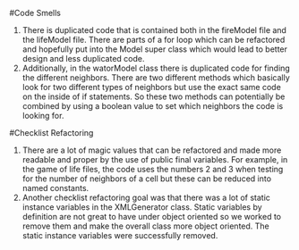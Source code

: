#Code Smells
1. There is duplicated code that is contained both in the fireModel file and the lifeModel file. There are parts of a for loop which can be refactored and hopefully put into the Model super class which would lead to better design and less duplicated code.
2. Additionally, in the watorModel class there is duplicated code for finding the different neighbors. There are two different methods which basically look for two different types of neighbors but use the exact same code on the inside of if statements. So these two methods can potentially be combined by using a boolean value to set which neighbors the code is looking for.   


#Checklist Refactoring
1. There are a lot of magic values that can be refactored and made more readable and proper by the use of public final variables. For example, in the game of life files, the code uses the numbers 2 and 3 when testing for the number of neighbors of a cell but these can be reduced into named constants. 
2. Another checklist refactoring goal was that there was a lot of static instance variables in the XMLGenerator class. Static variables by definition are not great to have under object oriented so we worked to remove them and make the overall class more object oriented. The static instance variables were successfully removed. 